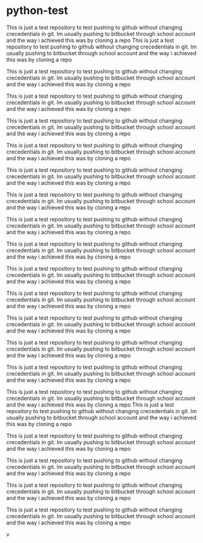# python-test
This is just a test repository to test pushing to github without changing crecedentials in git. Im usually pushing to bitbucket through school account and
the way i achieved this was by cloning a repo
This is just a test repository to test pushing to github without changing crecedentials in git. Im usually pushing to bitbucket through school account and
the way i achieved this was by cloning a repo

This is just a test repository to test pushing to github without changing crecedentials in git. Im usually pushing to bitbucket through school account and
the way i achieved this was by cloning a repo

This is just a test repository to test pushing to github without changing crecedentials in git. Im usually pushing to bitbucket through school account and
the way i achieved this was by cloning a repo

This is just a test repository to test pushing to github without changing crecedentials in git. Im usually pushing to bitbucket through school account and
the way i achieved this was by cloning a repo

This is just a test repository to test pushing to github without changing crecedentials in git. Im usually pushing to bitbucket through school account and
the way i achieved this was by cloning a repo

This is just a test repository to test pushing to github without changing crecedentials in git. Im usually pushing to bitbucket through school account and
the way i achieved this was by cloning a repo

This is just a test repository to test pushing to github without changing crecedentials in git. Im usually pushing to bitbucket through school account and
the way i achieved this was by cloning a repo

This is just a test repository to test pushing to github without changing crecedentials in git. Im usually pushing to bitbucket through school account and
the way i achieved this was by cloning a repo

This is just a test repository to test pushing to github without changing crecedentials in git. Im usually pushing to bitbucket through school account and
the way i achieved this was by cloning a repo

This is just a test repository to test pushing to github without changing crecedentials in git. Im usually pushing to bitbucket through school account and
the way i achieved this was by cloning a repo

This is just a test repository to test pushing to github without changing crecedentials in git. Im usually pushing to bitbucket through school account and
the way i achieved this was by cloning a repo

This is just a test repository to test pushing to github without changing crecedentials in git. Im usually pushing to bitbucket through school account and
the way i achieved this was by cloning a repo

This is just a test repository to test pushing to github without changing crecedentials in git. Im usually pushing to bitbucket through school account and
the way i achieved this was by cloning a repo

This is just a test repository to test pushing to github without changing crecedentials in git. Im usually pushing to bitbucket through school account and
the way i achieved this was by cloning a repo

This is just a test repository to test pushing to github without changing crecedentials in git. Im usually pushing to bitbucket through school account and
the way i achieved this was by cloning a repo
This is just a test repository to test pushing to github without changing crecedentials in git. Im usually pushing to bitbucket through school account and
the way i achieved this was by cloning a repo

This is just a test repository to test pushing to github without changing crecedentials in git. Im usually pushing to bitbucket through school account and
the way i achieved this was by cloning a repo

This is just a test repository to test pushing to github without changing crecedentials in git. Im usually pushing to bitbucket through school account and
the way i achieved this was by cloning a repo

This is just a test repository to test pushing to github without changing crecedentials in git. Im usually pushing to bitbucket through school account and
the way i achieved this was by cloning a repo

This is just a test repository to test pushing to github without changing crecedentials in git. Im usually pushing to bitbucket through school account and
the way i achieved this was by cloning a repo

v
